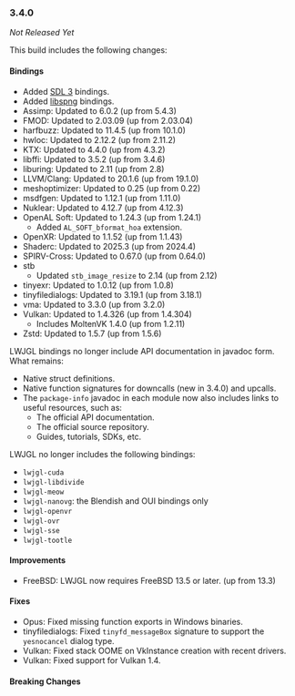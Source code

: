 ### 3.4.0

_Not Released Yet_

This build includes the following changes:

#### Bindings

- Added [SDL 3](https://libsdl.org/) bindings.
- Added [libspng](https://libspng.org/) bindings.
- Assimp: Updated to 6.0.2 (up from 5.4.3)
- FMOD: Updated to 2.03.09 (up from 2.03.04)
- harfbuzz: Updated to 11.4.5 (up from 10.1.0)
- hwloc: Updated to 2.12.2 (up from 2.11.2)
- KTX: Updated to 4.4.0 (up from 4.3.2)
- libffi: Updated to 3.5.2 (up from 3.4.6)
- liburing: Updated to 2.11 (up from 2.8)
- LLVM/Clang: Updated to 20.1.6 (up from 19.1.0)
- meshoptimizer: Updated to 0.25 (up from 0.22)
- msdfgen: Updated to 1.12.1 (up from 1.11.0)
- Nuklear: Updated to 4.12.7 (up from 4.12.3)
- OpenAL Soft: Updated to 1.24.3 (up from 1.24.1)
  * Added `AL_SOFT_bformat_hoa` extension.
- OpenXR: Updated to 1.1.52 (up from 1.1.43)
- Shaderc: Updated to 2025.3 (up from 2024.4)
- SPIRV-Cross: Updated to 0.67.0 (up from 0.64.0)
- stb
  * Updated `stb_image_resize` to 2.14 (up from 2.12)
- tinyexr: Updated to 1.0.12 (up from 1.0.8)
- tinyfiledialogs: Updated to 3.19.1 (up from 3.18.1)
- vma: Updated to 3.3.0 (up from 3.2.0)
- Vulkan: Updated to 1.4.326 (up from 1.4.304)
  * Includes MoltenVK 1.4.0 (up from 1.2.11)
- Zstd: Updated to 1.5.7 (up from 1.5.6)

LWJGL bindings no longer include API documentation in javadoc form. What remains: 

- Native struct definitions.
- Native function signatures for downcalls (new in 3.4.0) and upcalls.
- The `package-info` javadoc in each module now also includes links to useful resources, such as: 
  * The official API documentation.
  * The official source repository.
  * Guides, tutorials, SDKs, etc.

LWJGL no longer includes the following bindings:

- `lwjgl-cuda`
- `lwjgl-libdivide`
- `lwjgl-meow`
- `lwjgl-nanovg`: the Blendish and OUI bindings only
- `lwjgl-openvr`
- `lwjgl-ovr`
- `lwjgl-sse`
- `lwjgl-tootle`

#### Improvements

- FreeBSD: LWJGL now requires FreeBSD 13.5 or later. (up from 13.3)

#### Fixes

- Opus: Fixed missing function exports in Windows binaries.
- tinyfiledialogs: Fixed `tinyfd_messageBox` signature to support the `yesnocancel` dialog type.
- Vulkan: Fixed stack OOME on VkInstance creation with recent drivers.
- Vulkan: Fixed support for Vulkan 1.4.

#### Breaking Changes

